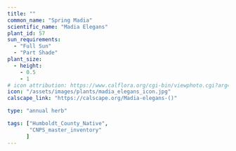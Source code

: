 ```yaml
---
title: ""
common_name: "Spring Madia"
scientific_name: "Madia Elegans"
plant_id: 57
sun_requirements:
  - "Full Sun"
  - "Part Shade"
plant_size:
  - height: 
    - 0.5
    - 1
# icon attribution: https://www.calflora.org/cgi-bin/viewphoto.cgi?arg=/app/up/entry/248/74656.jpg
icon: "/assets/images/plants/madia_elegans_icon.jpg" 
calscape_link: "https://calscape.org/Madia-elegans-()"

type: "annual herb"

tags: ["Humboldt_County_Native",
       "CNPS_master_inventory"
      ]
---
```


